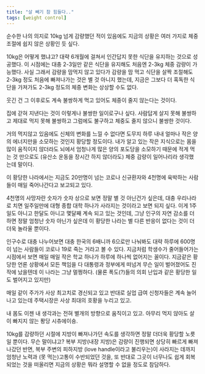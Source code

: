 ```yaml
---
title: "살 빼기 참 힘들다.."
tags: [weight control]
---
```


순수한 나의 의지로 10kg 넘게 감량했던 적이 있음에도 지금의 상황은 여러 가지로 체중 조절에 쉽지 않은 상황인 듯 싶다. 

10kg은 어떻게 했냐고? 대략 6개월에 걸쳐서 인간답지 못한 식단을 유지하는 것으로 성공했다. 이 시점에는 대충 2-3일만 같은 식단을 유지해도 처음엔 2-3kg 체중 감량이 가능했다. 사실 그래서 감량을 맘먹지 않고 있다가 감량을 맘 먹고 식단을 살짝 조절해도 2-3kg 정도 처음에 빠져나가는 것은 별 것 아니지 했는데, 지금은 그보다 더 혹독한 식단을 가져가도 2-3kg 정도의 체중 변화는 상상할 수도 없다.

웃긴 건 그 이후로도 계속 불쌍하게 먹고 있어도 체중이 줄지 않는다는 것이다. 

집에 갇혀 지낸다는 것이 이렇게나 불쌍한 일이로구나 싶다. 사람답게 살지 못해 불쌍하고 제대로 먹지 못해 불쌍하고 그럼에도 불구하고 체중도 줄지 않으니 불쌍한 것이다.

거의 먹지않고 있음에도 신체의 변화를 느낄 수 없다면 도무지 하루 내내 얼마나 작은 양의 에너지만을 소모하는 것인지 황당할 정도이다. 내가 알고 있는 작은 지식으로는 몸을 많이 움직이지 않더라도 뇌에서 엄청나게 많은 양의 포도당을 소모하기 때문에 적게 먹는 것 만으로도 (유산소 운동을 장시간 하지 않더라도) 체중 감량이 일어나리라 생각했는데 말이다.

이 황당한 나라에서는 지금도 20만명이 넘는 코로나 신규환자와 4천명에 육박하는 사람들이 매일 죽어나간다고 보고되고 있다. 

4천명의 사망자란 숫자가 숫자 상으로 보면 정말 별 것 아닌건가 싶은데, 대충 우리나라로 치면 일주일만에 대형 종합 대학 하나가 사라지는 것이라고 보면 되지 싶다. 이게 1주일도 아니고 한달도 아니고 몇달째 계속 되고 있는 것인데, 그냥 인구의 자연 감소를 더하면 정말 엄청난 숫자 아닌가 싶은데 이 황당한 나라는 별 다른 반응이 없다는 것이 더더욱 놀라울 뿐이다.

인구수로 대충 나누어보면 대충 한국의 6배니까 6으로만 나눠봐도 대략 하루에 600명이 넘는 사람들이 코로나 19로 죽는 거라고 볼 수 있다. 지금처럼 학생수가 줄어들어가는 시점에서 보면 매일 매일 작은 학교 하나가 하루에 하나씩 없어지는 꼴이다. 지금같은 황당한 언론 상황에서 모든 책임을 다 대통령과 정부에게 떠넘겨 무슨 일이 벌어졌어도 진작에 났을텐데 이 나라는 그냥 멀쩡하다. (물론 폭도(?)들의 의회 난입과 같은 황당한 일도 벌어지고 있지만)

매일 같이 주가가 사상 최고치로 경신되고 있고 반대로 실업 급여 신청자들은 계속 늘어나고 있는데 주택시장은 사상 최대의 호황을 누리고 있고.

내 몸도 이젠 내 생각과는 전혀 별개의 방향으로 움직이고 있고. 아무리 먹지 않아도 살이 빠지지 않는 퐝당 시츄에이숑.

10kg를 감량하던 시절에 지방이 빠져나가던 속도를 생각하면 정말 더더욱 황당할 노릇일 뿐이다. 무슨 말이냐고? 복부 지방(내장 지방)은 감량이 진행되면 상당히 빠르게 빠져나갔던 반면, 복부 주변의 피하지방 (love handle이라고 불리우는)이 사라지는 데까지 엄청난 노력과 (못 먹는)고통이 수반되었던 것을, 또 반대로 그곳이 너무나도 쉽게 회복되었는 것을 떠올리면 지금의 상황은 뭐라 설명할 수 없을 정도로 참담하다.
